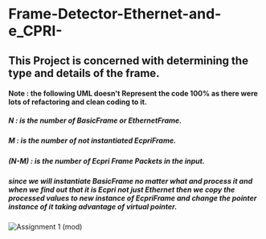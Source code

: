 # Frame-Detector-Ethernet-and-e_CPRI-
## This Project is concerned with determining the type and details of the frame. <br />

#### Note : the following UML doesn't Represent the code 100% as there were lots of refactoring and clean coding to it. <br /> 

##### N : is the number of BasicFrame or EthernetFrame. <br />
##### M : is the number of not instantiated EcpriFrame. <br />
##### (N-M) : is the number of Ecpri Frame Packets in the input. <br /> 
##### since we will instantiate BasicFrame no matter what and process it and when we find out that it is Ecpri not just Ethernet then we copy the processed values to new instance of EcpriFrame and change the pointer instance of it taking advantage of virtual pointer. <br /> 


![Assignment 1 (mod)](https://user-images.githubusercontent.com/93644109/218083026-10238e12-5c7c-4baf-8a02-b143e72a46ff.jpg)
